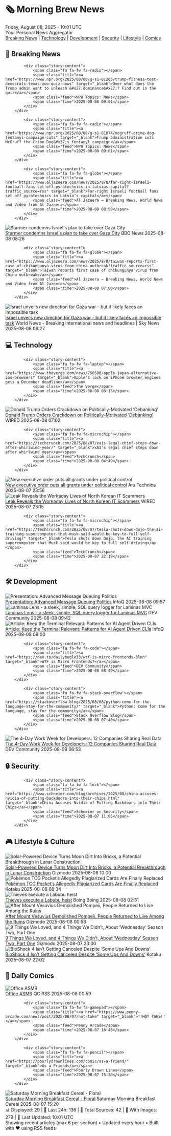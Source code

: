 <!-- Processing 54 RSS feeds at 2025-08-08 10:01:37 UTC -->
<!-- Processing: Dilbert -->
<!-- Processing: Cyanide & Happiness -->
<!-- Processing: Questionable Content -->
<!-- Processing: Girl Genius -->
<!-- Processing: CNN Top Stories -->
<!-- Processing: BBC World News -->
<!-- Processing: Al Jazeera Breaking News -->
<!-- Processing: NPR News -->
<!-- Processing: Associated Press Breaking -->
<!-- Processing: Guardian World News -->
<!-- Processing: Sky News World -->
<!-- Processing: TechCrunch -->
<!-- Processing: The Verge -->
<!-- Processing: Ars Technica -->
<!-- Processing: O'Reilly Radar -->
<!-- Processing: WIRED -->
<!-- Processing: Slashdot -->
<!-- Processing: Lobsters Python -->
<!-- Processing: Hacker News -->
<!-- Processing: Dev.to -->
<!-- Processing: StackOverflow Blog -->
<!-- Processing: It's FOSS -->
<!-- Error processing https://itsfoss.com/rss/: The read operation timed out -->
<!-- Processing: OMG! Ubuntu -->
<!-- Processing: DistroWatch -->
<!-- Processing: Ubuntu Blog -->
<!-- Processing: GitLab Blog -->
<!-- Processing: InfoQ -->
<!-- Processing: DZone -->
<!-- Processing: Martin Fowler -->
<!-- Processing: Lifehacker -->
<!-- Processing: Gizmodo -->
<!-- Processing: Krebs on Security -->
<!-- Processing: Schneier on Security -->
<!-- Generated 6 new posts out of 33 feeds processed -->
<div class="newspaper-header">
    <h1 class="newspaper-title">🗞️ Morning Brew News</h1>
    <div class="newspaper-date">Friday, August 08, 2025 - 10:01 UTC</div>
    <div class="newspaper-subtitle">Your Personal News Aggregator</div>
</div>

<div class="newspaper-nav">
    <a href="#breaking">Breaking News</a> |
    <a href="#tech">Technology</a> |
    <a href="#dev">Development</a> |
    <a href="#security">Security</a> |
    <a href="#lifestyle">Lifestyle</a> |
    <a href="#webcomics">Comics</a>
</div>

<div class="news-section breaking-news" id="breaking">
<h2 class="section-header">🚨 Breaking News</h2>
<div class="stories-container">
<div class="story">
            
            <div class="story-content">
                <span class="fa fa-fw fa-radio"></span>
                <span class="title"><a href="https://www.npr.org/2025/08/08/g-s1-81265/trump-fitness-test-democrats-texas-zoo-quiz-news" target="_blank">Over what does the Trump admin want to unleash &#x27;dominance&#x27;? Find out in the quiz</a></span>
                <span class="feed">NPR Topics: News</span>
                <span class="time">2025-08-08 09:01</span>
            </div>
        </div>
<div class="story">
            
            <div class="story-content">
                <span class="fa fa-fw fa-radio"></span>
                <span class="title"><a href="https://www.npr.org/2025/08/08/g-s1-81074/mcgruff-crime-dog-fentanyl-campaign-cuts" target="_blank">Trump administration cuts McGruff the Crime Dog&#x27;s fentanyl campaign</a></span>
                <span class="feed">NPR Topics: News</span>
                <span class="time">2025-08-08 09:01</span>
            </div>
        </div>
<div class="story">
            
            <div class="story-content">
                <span class="fa fa-fw fa-globe"></span>
                <span class="title"><a href="https://www.aljazeera.com/news/2025/8/8/far-right-israeli-football-fans-set-off-pyrotechnics-in-latvias-capital?traffic_source=rss" target="_blank">Far-right Israeli football fans set off pyrotechnics in Latvia’s capital</a></span>
                <span class="feed">Al Jazeera – Breaking News, World News and Video from Al Jazeera</span>
                <span class="time">2025-08-08 08:50</span>
            </div>
        </div>
<div class="story">
            <img src="https://ichef.bbci.co.uk/ace/standard/240/cpsprodpb/0eb5/live/3aedbff0-742f-11f0-876e-092c0a90f4e0.jpg" alt="Starmer condemns Israel&#x27;s plan to take over Gaza City" class="story-image" loading="lazy" onerror="this.style.display='none'">
            <div class="story-content">
                <span class="fa fa-fw fa-flag"></span>
                <span class="title"><a href="https://www.bbc.com/news/articles/cm2kyg0g8kxo?at_medium=RSS&at_campaign=rss" target="_blank">Starmer condemns Israel&#x27;s plan to take over Gaza City</a></span>
                <span class="feed">BBC News</span>
                <span class="time">2025-08-08 08:26</span>
            </div>
        </div>
<div class="story">
            
            <div class="story-content">
                <span class="fa fa-fw fa-globe"></span>
                <span class="title"><a href="https://www.aljazeera.com/news/2025/8/8/taiwan-reports-first-case-of-chikungunya-virus-from-china-outbreak?traffic_source=rss" target="_blank">Taiwan reports first case of chikungunya virus from China outbreak</a></span>
                <span class="feed">Al Jazeera – Breaking News, World News and Video from Al Jazeera</span>
                <span class="time">2025-08-08 07:00</span>
            </div>
        </div>
<div class="story">
            <img src="https://e3.365dm.com/25/08/1920x1080/skynews-israel-gaza_6985236.jpg?20250808074055" alt="Israel unveils new direction for Gaza war - but it likely faces an impossible task" class="story-image" loading="lazy" onerror="this.style.display='none'">
            <div class="story-content">
                <span class="fa fa-fw fa-satellite"></span>
                <span class="title"><a href="https://news.sky.com/story/netanyahus-plan-for-gaza-risks-dragging-israel-into-a-conflict-with-no-clear-endpoint-13408468" target="_blank">Israel unveils new direction for Gaza war - but it likely faces an impossible task</a></span>
                <span class="feed">World News - Breaking international news and headlines | Sky News</span>
                <span class="time">2025-08-08 06:27</span>
            </div>
        </div>
</div>
</div>
<div class="news-section tech-news" id="tech">
<h2 class="section-header">💻 Technology</h2>
<div class="stories-container">
<div class="story">
            
            <div class="story-content">
                <span class="fa fa-fw fa-laptop"></span>
                <span class="title"><a href="https://www.theverge.com/news/756580/apple-japan-alternative-ios-browsers" target="_blank">Apple’s lock on iPhone browser engines gets a December deadline</a></span>
                <span class="feed">The Verge</span>
                <span class="time">2025-08-08 08:15</span>
            </div>
        </div>
<div class="story">
            <img src="https://media.wired.com/photos/689322803e6458c3511b4ce1/master/pass/GettyImages-2227409013.jpg" alt="Donald Trump Orders Crackdown on Politically-Motivated ‘Debanking’" class="story-image" loading="lazy" onerror="this.style.display='none'">
            <div class="story-content">
                <span class="fa fa-fw fa-bolt"></span>
                <span class="title"><a href="https://www.wired.com/story/donald-trump-orders-crackdown-on-politically-motivated-debanking/" target="_blank">Donald Trump Orders Crackdown on Politically-Motivated ‘Debanking’</a></span>
                <span class="feed">WIRED</span>
                <span class="time">2025-08-08 07:02</span>
            </div>
        </div>
<div class="story">
            
            <div class="story-content">
                <span class="fa fa-fw fa-microchip"></span>
                <span class="title"><a href="https://techcrunch.com/2025/08/07/xais-legal-chief-steps-down-after-whirlwind-year/" target="_blank">xAI’s legal chief steps down after whirlwind year</a></span>
                <span class="feed">TechCrunch</span>
                <span class="time">2025-08-08 04:49</span>
            </div>
        </div>
<div class="story">
            <img src="https://cdn.arstechnica.net/wp-content/uploads/2025/08/GettyImages-2224884015-500x500.jpg" alt="New executive order puts all grants under political control" class="story-image" loading="lazy" onerror="this.style.display='none'">
            <div class="story-content">
                <span class="fa fa-fw fa-cog"></span>
                <span class="title"><a href="https://arstechnica.com/science/2025/08/new-executive-order-puts-all-grants-under-political-control/" target="_blank">New executive order puts all grants under political control</a></span>
                <span class="feed">Ars Technica</span>
                <span class="time">2025-08-07 23:56</span>
            </div>
        </div>
<div class="story">
            <img src="https://media.wired.com/clips/68926fdb8802aa27300f820b/master/pass/080725-north-korean-IT-workers-1.mp4" alt="Leak Reveals the Workaday Lives of North Korean IT Scammers" class="story-image" loading="lazy" onerror="this.style.display='none'">
            <div class="story-content">
                <span class="fa fa-fw fa-bolt"></span>
                <span class="title"><a href="https://www.wired.com/story/leaked-data-reveals-the-workaday-lives-of-north-korean-it-scammers/" target="_blank">Leak Reveals the Workaday Lives of North Korean IT Scammers</a></span>
                <span class="feed">WIRED</span>
                <span class="time">2025-08-07 23:15</span>
            </div>
        </div>
<div class="story">
            
            <div class="story-content">
                <span class="fa fa-fw fa-microchip"></span>
                <span class="title"><a href="https://techcrunch.com/2025/08/07/tesla-shuts-down-dojo-the-ai-training-supercomputer-that-musk-said-would-be-key-to-full-self-driving/" target="_blank">Tesla shuts down Dojo, the AI training supercomputer that Musk said would be key to full self-driving</a></span>
                <span class="feed">TechCrunch</span>
                <span class="time">2025-08-07 22:19</span>
            </div>
        </div>
</div>
</div>
<div class="news-section dev-news" id="dev">
<h2 class="section-header">🛠️ Development</h2>
<div class="stories-container">
<div class="story">
            <img src="https://res.infoq.com/presentations/advanced-message-queuing/en/mediumimage/john-o%27hara-medium-1752572043019.jpeg" alt="Presentation: Advanced Message Queuing Politics" class="story-image" loading="lazy" onerror="this.style.display='none'">
            <div class="story-content">
                <span class="fa fa-fw fa-info-circle"></span>
                <span class="title"><a href="https://www.infoq.com/presentations/advanced-message-queuing/?utm_campaign=infoq_content&utm_source=infoq&utm_medium=feed&utm_term=global" target="_blank">Presentation: Advanced Message Queuing Politics</a></span>
                <span class="feed">InfoQ</span>
                <span class="time">2025-08-08 09:57</span>
            </div>
        </div>
<div class="story">
            <img src="https://media2.dev.to/dynamic/image/width=800%2Cheight=%2Cfit=scale-down%2Cgravity=auto%2Cformat=auto/https%3A%2F%2Fdev-to-uploads.s3.amazonaws.com%2Fuploads%2Farticles%2Fvy2w0xsoapeml77qzmbh.png" alt="Laminas Lens - a sleek, simple, SQL query logger for Laminas MVC" class="story-image" loading="lazy" onerror="this.style.display='none'">
            <div class="story-content">
                <span class="fa fa-fw fa-code"></span>
                <span class="title"><a href="https://dev.to/askerakbar/laminas-lens-a-sleek-simple-sql-query-logger-for-laminas-mvc-3n00" target="_blank">Laminas Lens - a sleek, simple, SQL query logger for Laminas MVC</a></span>
                <span class="feed">DEV Community</span>
                <span class="time">2025-08-08 09:42</span>
            </div>
        </div>
<div class="story">
            <img src="https://res.infoq.com/articles/ai-agent-cli/en/headerimage/ai-agent-cli-header-1754471958152.jpg" alt="Article: Keep the Terminal Relevant: Patterns for AI Agent Driven CLIs" class="story-image" loading="lazy" onerror="this.style.display='none'">
            <div class="story-content">
                <span class="fa fa-fw fa-info-circle"></span>
                <span class="title"><a href="https://www.infoq.com/articles/ai-agent-cli/?utm_campaign=infoq_content&utm_source=infoq&utm_medium=feed&utm_term=global" target="_blank">Article: Keep the Terminal Relevant: Patterns for AI Agent Driven CLIs</a></span>
                <span class="feed">InfoQ</span>
                <span class="time">2025-08-08 09:00</span>
            </div>
        </div>
<div class="story">
            
            <div class="story-content">
                <span class="fa fa-fw fa-code"></span>
                <span class="title"><a href="https://dev.to/dailybugle33/wtf-is-micro-frontends-3lnn" target="_blank">WTF is Micro Frontends?</a></span>
                <span class="feed">DEV Community</span>
                <span class="time">2025-08-08 08:49</span>
            </div>
        </div>
<div class="story">
            
            <div class="story-content">
                <span class="fa fa-fw fa-stack-overflow"></span>
                <span class="title"><a href="https://stackoverflow.blog/2025/08/08/python-come-for-the-language-stay-for-the-community/" target="_blank">Python: Come for the language, stay for the community</a></span>
                <span class="feed">Stack Overflow Blog</span>
                <span class="time">2025-08-08 07:40</span>
            </div>
        </div>
<div class="story">
            <img src="https://media2.dev.to/dynamic/image/width=800%2Cheight=%2Cfit=scale-down%2Cgravity=auto%2Cformat=auto/https%3A%2F%2Fdev-to-uploads.s3.amazonaws.com%2Fuploads%2Farticles%2Fw0f82y28uwtg8y290muw.png" alt="The 4-Day Work Week for Developers: 12 Companies Sharing Real Data" class="story-image" loading="lazy" onerror="this.style.display='none'">
            <div class="story-content">
                <span class="fa fa-fw fa-code"></span>
                <span class="title"><a href="https://dev.to/teamcamp/the-4-day-work-week-for-developers-12-companies-sharing-real-data-ocl" target="_blank">The 4-Day Work Week for Developers: 12 Companies Sharing Real Data</a></span>
                <span class="feed">DEV Community</span>
                <span class="time">2025-08-08 06:53</span>
            </div>
        </div>
</div>
</div>
<div class="news-section security-news" id="security">
<h2 class="section-header">🔒 Security</h2>
<div class="stories-container">
<div class="story">
            
            <div class="story-content">
                <span class="fa fa-fw fa-lock"></span>
                <span class="title"><a href="https://www.schneier.com/blog/archives/2025/08/china-accuses-nvidia-of-putting-backdoors-into-their-chips.html" target="_blank">China Accuses Nvidia of Putting Backdoors into Their Chips</a></span>
                <span class="feed">Schneier on Security</span>
                <span class="time">2025-08-07 11:05</span>
            </div>
        </div>
</div>
</div>
<div class="news-section lifestyle-news" id="lifestyle">
<h2 class="section-header">🎮 Lifestyle & Culture</h2>
<div class="stories-container">
<div class="story">
            <img src="https://gizmodo.com/app/uploads/2025/08/Lunar-base-illustration.jpg" alt="Solar-Powered Device Turns Moon Dirt Into Bricks, a Potential Breakthrough in Lunar Construction" class="story-image" loading="lazy" onerror="this.style.display='none'">
            <div class="story-content">
                <span class="fa fa-fw fa-computer"></span>
                <span class="title"><a href="https://gizmodo.com/solar-powered-device-turns-moon-dirt-into-bricks-a-potential-breakthrough-in-lunar-construction-2000640313" target="_blank">Solar-Powered Device Turns Moon Dirt Into Bricks, a Potential Breakthrough in Lunar Construction</a></span>
                <span class="feed">Gizmodo</span>
                <span class="time">2025-08-08 10:00</span>
            </div>
        </div>
<div class="story">
            <img src="https://kotaku.com/app/uploads/2025/08/hoho.jpg" alt="Pokémon TCG Pocket‘s Allegedly Plagiarized Cards Are Finally Replaced" class="story-image" loading="lazy" onerror="this.style.display='none'">
            <div class="story-content">
                <span class="fa fa-fw fa-gamepad"></span>
                <span class="title"><a href="https://kotaku.com/pokemon-tcg-pocket-ho-oh-lugia-plagiarism-new-art-2000616590" target="_blank">Pokémon TCG Pocket‘s Allegedly Plagiarized Cards Are Finally Replaced</a></span>
                <span class="feed">Kotaku</span>
                <span class="time">2025-08-08 08:34</span>
            </div>
        </div>
<div class="story">
            <img src="https://i0.wp.com/boingboing.net/wp-content/uploads/2025/05/shutterstock_2520135095-scaled-e1754620156218.jpg?fit=768%2C458&amp;quality=60&amp;ssl=1" alt="Thieves execute a Labubu heist" class="story-image" loading="lazy" onerror="this.style.display='none'">
            <div class="story-content">
                <span class="fa fa-fw fa-arrow-right"></span>
                <span class="title"><a href="https://boingboing.net/2025/08/07/thieves-execute-a-labubu-heist-in-la-puente.html" target="_blank">Thieves execute a Labubu heist</a></span>
                <span class="feed">Boing Boing</span>
                <span class="time">2025-08-08 02:31</span>
            </div>
        </div>
<div class="story">
            <img src="https://gizmodo.com/app/uploads/2025/08/pompeii-excavations.jpg" alt="After Mount Vesuvius Demolished Pompeii, People Returned to Live Among the Ruins" class="story-image" loading="lazy" onerror="this.style.display='none'">
            <div class="story-content">
                <span class="fa fa-fw fa-computer"></span>
                <span class="title"><a href="https://gizmodo.com/after-mount-vesuvius-demolished-pompeii-people-returned-to-live-among-the-ruins-2000640319" target="_blank">After Mount Vesuvius Demolished Pompeii, People Returned to Live Among the Ruins</a></span>
                <span class="feed">Gizmodo</span>
                <span class="time">2025-08-08 00:56</span>
            </div>
        </div>
<div class="story">
            <img src="https://gizmodo.com/app/uploads/2025/08/Wednesday-Enid-Netflix-.jpg" alt="9 Things We Loved, and 4 Things We Didn’t, About ‘Wednesday’ Season Two, Part One" class="story-image" loading="lazy" onerror="this.style.display='none'">
            <div class="story-content">
                <span class="fa fa-fw fa-computer"></span>
                <span class="title"><a href="https://gizmodo.com/wednesday-season-2-part-one-spoilers-liked-didnt-like-2000640176" target="_blank">9 Things We Loved, and 4 Things We Didn’t, About ‘Wednesday’ Season Two, Part One</a></span>
                <span class="feed">Gizmodo</span>
                <span class="time">2025-08-07 23:00</span>
            </div>
        </div>
<div class="story">
            <img src="https://kotaku.com/app/uploads/2024/07/b217b25f792cd2f155ae86b9fe8974fe.jpg" alt="BioShock 4 Isn’t Getting Canceled Despite ‘Some Ups And Downs’" class="story-image" loading="lazy" onerror="this.style.display='none'">
            <div class="story-content">
                <span class="fa fa-fw fa-gamepad"></span>
                <span class="title"><a href="https://kotaku.com/bioshock-4-not-canceled-movie-judas-ken-levine-2000616424" target="_blank">BioShock 4 Isn’t Getting Canceled Despite ‘Some Ups And Downs’</a></span>
                <span class="feed">Kotaku</span>
                <span class="time">2025-08-07 22:02</span>
            </div>
        </div>
</div>
</div>
<div class="news-section webcomics-section" id="webcomics">
<h2 class="section-header">🎨 Daily Comics</h2>
<div class="stories-container">
<div class="story">
            <img src="http://www.questionablecontent.net/comics/5631.png" alt="Office ASMR" class="story-image" loading="lazy" onerror="this.style.display='none'">
            <div class="story-content">
                <span class="fa fa-fw fa-music"></span>
                <span class="title"><a href="http://questionablecontent.net/view.php?comic=5631" target="_blank">Office ASMR</a></span>
                <span class="feed">QC RSS</span>
                <span class="time">2025-08-08 00:59</span>
            </div>
        </div>
<div class="story">
            
            <div class="story-content">
                <span class="fa fa-fw fa-gamepad"></span>
                <span class="title"><a href="https://www.penny-arcade.com/news/post/2025/08/07/hot-take" target="_blank">!!HOT TAKE!!</a></span>
                <span class="feed">Penny Arcade</span>
                <span class="time">2025-08-07 16:48</span>
            </div>
        </div>
<div class="story">
            
            <div class="story-content">
                <span class="fa fa-fw fa-pencil"></span>
                <span class="title"><a href="https://poorlydrawnlines.com/comic/as-a-friend/" target="_blank">As a Friend</a></span>
                <span class="feed">Poorly Drawn Lines</span>
                <span class="time">2025-08-07 15:30</span>
            </div>
        </div>
<div class="story">
            <img src="https://www.smbc-comics.com/comics/1754539869-20250807.png" alt="Saturday Morning Breakfast Cereal - Floral" class="story-image" loading="lazy" onerror="this.style.display='none'">
            <div class="story-content">
                <span class="fa fa-fw fa-smile"></span>
                <span class="title"><a href="https://www.smbc-comics.com/comic/floral" target="_blank">Saturday Morning Breakfast Cereal - Floral</a></span>
                <span class="feed">Saturday Morning Breakfast Cereal</span>
                <span class="time">2025-08-07 15:20</span>
            </div>
        </div>
</div>
</div>

<div class="newspaper-footer">
    <div class="stats">
        📊 Displayed: 29 | 📅 Last 24h: 136 | 📡 Total Sources: 42 | 📸 With Images: 279 |
        🔄 Last Updated: 10:01 UTC
    </div>
    <div class="footer-note">
        Showing recent articles (max 6 per section) • Updated every hour • Built with ❤️ using RSS feeds
    </div>
</div>
